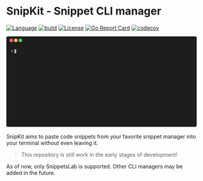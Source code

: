 # SnipKit - Snippet CLI manager

[![Language](https://img.shields.io/badge/language-Go-blue.svg)](https://dart.dev)
[![build](https://github.com/lemoony/snippet-kit/actions/workflows/build.yml/badge.svg)](https://github.com/lemoony/snippet-kit/actions/workflows/build.yml)
[![License](https://img.shields.io/badge/License-Apache_2.0-blue.svg)](https://opensource.org/licenses/Apache-2.0)
[![Go Report Card](https://goreportcard.com/badge/github.com/lemoony/snippet-kit)](https://goreportcard.com/report/github.com/lemoony/snippet-kit)
[![codecov](https://codecov.io/gh/lemoony/snippet-kit/branch/main/graph/badge.svg?token=UOG4O1yscP)](https://codecov.io/gh/lemoony/snippet-kit)


![Demo](docs/docs/images/demo.gif)


SnipKit aims to paste code snippets from your favorite snippet manager into your terminal without even leaving it.

> This repository is still work in the early stages of development!

As of now, only SnippetsLab is supported. Other CLI managers may be added in the future.
